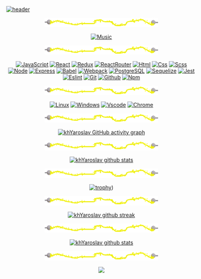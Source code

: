 <div class="wrapper">

[![header](https://github.com/KhYaroslav/khyaroslav/blob/main/assets/Header.gif?raw=true)](https://github.com/KhYaroslav)

<div align="center" width='700'>


[![separator](https://github.com/KhYaroslav/khyaroslav/blob/main/assets/separator.gif?raw=true)](https://github.com/KhYaroslav)

[![Music](https://novatorem.vercel.app/api/spotify?background_color=0d1117&border_color=FFFF00)](https://github.com/KhYaroslav)

</div>


<div align="center">

[![separator](https://github.com/KhYaroslav/khyaroslav/blob/main/assets/separator.gif?raw=true)](https://github.com/KhYaroslav)

[![JavaScript](https://img.shields.io/badge/JavaScript-20232A?style=for-the-badge&logo=javascript)](https://github.com/KhYaroslav)
[![React](https://img.shields.io/badge/React-20232A?style=for-the-badge&logo=react)](https://github.com/KhYaroslav)
[![Redux](https://img.shields.io/badge/Redux-20232A?style=for-the-badge&logo=redux&logoColor=7749BD)](https://github.com/KhYaroslav)
[![ReactRouter](https://img.shields.io/badge/React_Router-20232A?style=for-the-badge&logo=react-router)](https://github.com/KhYaroslav)
[![Html](https://img.shields.io/badge/HTML5-20232A?style=for-the-badge&logo=html5)](https://github.com/KhYaroslav)
[![Css](https://img.shields.io/badge/CSS3-20232A?style=for-the-badge&logo=css3&logoColor=369AD6)](https://github.com/KhYaroslav)
[![Scss](https://img.shields.io/badge/scss-20232A?style=for-the-badge&logo=sass)](https://github.com/KhYaroslav)
[![Node](https://img.shields.io/badge/node-20232A?style=for-the-badge&logo=node.js)](https://github.com/KhYaroslav)
[![Express](https://img.shields.io/badge/express-20232A?style=for-the-badge&logo=express)](https://github.com/KhYaroslav)
[![Babel](https://img.shields.io/badge/babel-20232A?style=for-the-badge&logo=babel)](https://github.com/KhYaroslav)
[![Webpack](https://img.shields.io/badge/webpack-20232A?style=for-the-badge&logo=webpack)](https://github.com/KhYaroslav)
[![PostgreSQL](https://img.shields.io/badge/postgresql-20232A?style=for-the-badge&logo=postgresql)](https://github.com/KhYaroslav)
[![Sequelize](https://img.shields.io/badge/Sequelize-20232A?style=for-the-badge&logo=Sequelize)](https://github.com/KhYaroslav)
[![Jest](https://img.shields.io/badge/jest-20232A?style=for-the-badge&logo=jest&logoColor=99424F)](https://github.com/KhYaroslav)
[![Eslint](https://img.shields.io/badge/eslint-20232A?style=for-the-badge&logo=eslint&logoColor=7C7CEA)](https://github.com/KhYaroslav)
[![Git](https://img.shields.io/badge/git-20232A?style=for-the-badge&logo=git)](https://github.com/KhYaroslav)
[![Github](https://img.shields.io/badge/github-20232A?style=for-the-badge&logo=github)](https://github.com/KhYaroslav)
[![Npm](https://img.shields.io/badge/npm-20232A?style=for-the-badge&logo=npm)](https://github.com/KhYaroslav)

</div>


<div align="center">

[![separator](https://github.com/KhYaroslav/khyaroslav/blob/main/assets/separator.gif?raw=true)](https://github.com/KhYaroslav)

[![Linux](https://img.shields.io/badge/linux-20232A?style=for-the-badge&logo=linux)](https://github.com/KhYaroslav)
[![Windows](https://img.shields.io/badge/Windows-20232A?style=for-the-badge&logo=windows)](https://github.com/KhYaroslav)
[![Vscode](https://img.shields.io/badge/Vscode-20232A?style=for-the-badge&logo=visualstudio)](https://github.com/KhYaroslav)
[![Chrome](https://img.shields.io/badge/chrome-20232A?style=for-the-badge&logo=googlechrome)](https://github.com/KhYaroslav)

</div>



<div align="center">

[![separator](https://github.com/KhYaroslav/khyaroslav/blob/main/assets/separator.gif?raw=true)](https://github.com/KhYaroslav)

[![khYaroslav GitHub activity graph](https://activity-graph.herokuapp.com/graph?username=khYaroslav&hide_border=true&theme=synthwave-84)](https://github.com/KhYaroslav)


[![separator](https://github.com/KhYaroslav/khyaroslav/blob/main/assets/separator.gif?raw=true)](https://github.com/KhYaroslav)


[![khYaroslav github stats](https://github-readme-stats.vercel.app/api/top-langs/?username=khYaroslav&theme=highcontrast&langs_count=20&layout=compact)](https://github.com/KhYaroslav)


[![separator](https://github.com/KhYaroslav/khyaroslav/blob/main/assets/separator.gif?raw=true)](https://github.com/KhYaroslav)


[![trophy](https://github-profile-trophy.vercel.app/?username=khYaroslav&theme=juicyfresh&column=3&margin-w=15&margin-h=15)](https://github.com/KhYaroslav))


[![separator](https://github.com/KhYaroslav/khyaroslav/blob/main/assets/separator.gif?raw=true)](https://github.com/KhYaroslav)

[![khYaroslav github streak](https://github-readme-streak-stats.herokuapp.com/?user=khYaroslav&theme=yellowdark)](https://github.com/KhYaroslav)


[![separator](https://github.com/KhYaroslav/khyaroslav/blob/main/assets/separator.gif?raw=true)](https://github.com/KhYaroslav)

[![khYaroslav github stats](https://github-readme-stats.vercel.app/api?username=khYaroslav&show_icons=true&theme=highcontrast&include_all_commits=true)](https://github.com/KhYaroslav)


[![separator](https://github.com/KhYaroslav/khyaroslav/blob/main/assets/separator.gif?raw=true)](https://github.com/KhYaroslav)

[![](https://visitor-badge.glitch.me/badge?page_id=khYaroslav&left_color=black&right_color=black)](https://github.com/KhYaroslav)
